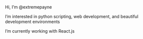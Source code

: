Hi, I’m @extremepayne

I’m interested in python scripting, web development, and beautiful development environments

I’m currently working with React.js

<!---
extremepayne/extremepayne is a ✨ special ✨ repository because its `README.md` (this file) appears on your GitHub profile.
--->
